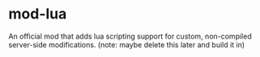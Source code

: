 # mod-lua
An official mod that adds lua scripting support for custom, non-compiled server-side modifications. (note: maybe delete this later and build it in)
